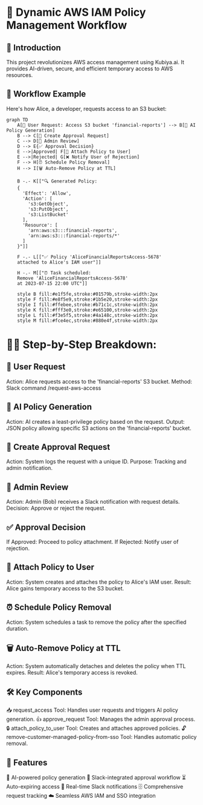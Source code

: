 # 🚀 Dynamic AWS IAM Policy Management Workflow

## 🌟 Introduction

This project revolutionizes AWS access management using Kubiya.ai. It provides AI-driven, secure, and efficient temporary access to AWS resources.

## 🔄 Workflow Example

Here's how Alice, a developer, requests access to an S3 bucket:

```mermaid
graph TD
    A[🙋 User Request: Access S3 bucket 'financial-reports'] --> B[🧠 AI Policy Generation]
    B --> C[📝 Create Approval Request]
    C --> D[👀 Admin Review]
    D --> E{✅ Approval Decision}
    E -->|Approved| F[🔗 Attach Policy to User]
    E -->|Rejected| G[❌ Notify User of Rejection]
    F --> H[⏰ Schedule Policy Removal]
    H --> I[🗑️ Auto-Remove Policy at TTL]
    
    B -.- K[["🔍 Generated Policy:
    {
      'Effect': 'Allow',
      'Action': [
        's3:GetObject',
        's3:PutObject',
        's3:ListBucket'
      ],
      'Resource': [
        'arn:aws:s3:::financial-reports',
        'arn:aws:s3:::financial-reports/*'
      ]
    }"]]
    
    F -.- L[["✅ Policy 'AliceFinancialReportsAccess-5678'
    attached to Alice's IAM user"]]
    
    H -.- M[["⏰ Task scheduled:
    Remove 'AliceFinancialReportsAccess-5678'
    at 2023-07-15 22:00 UTC"]]
    
    style B fill:#e1f5fe,stroke:#01579b,stroke-width:2px
    style F fill:#e8f5e9,stroke:#1b5e20,stroke-width:2px
    style I fill:#ffebee,stroke:#b71c1c,stroke-width:2px
    style K fill:#fff3e0,stroke:#e65100,stroke-width:2px
    style L fill:#f3e5f5,stroke:#4a148c,stroke-width:2px
    style M fill:#fce4ec,stroke:#880e4f,stroke-width:2px
```

# 🚶‍♀️ Step-by-Step Breakdown:

## 🙋 User Request

Action: Alice requests access to the 'financial-reports' S3 bucket.
Method: Slack command /request-aws-access


## 🧠 AI Policy Generation

Action: AI creates a least-privilege policy based on the request.
Output: JSON policy allowing specific S3 actions on the 'financial-reports' bucket.


## 📝 Create Approval Request

Action: System logs the request with a unique ID.
Purpose: Tracking and admin notification.


## 👀 Admin Review

Action: Admin (Bob) receives a Slack notification with request details.
Decision: Approve or reject the request.


## ✅ Approval Decision

If Approved: Proceed to policy attachment.
If Rejected: Notify user of rejection.


## 🔗 Attach Policy to User

Action: System creates and attaches the policy to Alice's IAM user.
Result: Alice gains temporary access to the S3 bucket.


## ⏰ Schedule Policy Removal

Action: System schedules a task to remove the policy after the specified duration.


## 🗑️ Auto-Remove Policy at TTL

Action: System automatically detaches and deletes the policy when TTL expires.
Result: Alice's temporary access is revoked.



## 🛠️ Key Components

📥 request_access Tool: Handles user requests and triggers AI policy generation.
👍 approve_request Tool: Manages the admin approval process.
🔒 attach_policy_to_user Tool: Creates and attaches approved policies.
🔓 remove-customer-managed-policy-from-sso Tool: Handles automatic policy removal.

## 🌟 Features

🤖 AI-powered policy generation
👥 Slack-integrated approval workflow
⏳ Auto-expiring access
💬 Real-time Slack notifications
🗄️ Comprehensive request tracking
☁️ Seamless AWS IAM and SSO integration

